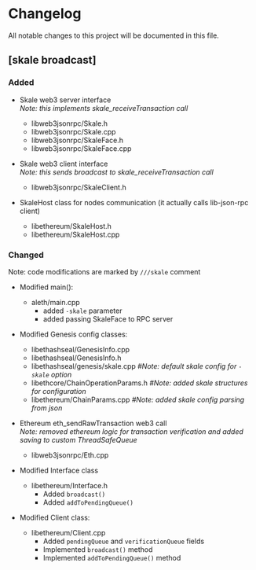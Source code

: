 # Changelog

All notable changes to this project will be documented in this file.

## [skale broadcast]

### Added
- Skale web3 server interface  
*Note: this implements skale_receiveTransaction call*
    - libweb3jsonrpc/Skale.h
    - libweb3jsonrpc/Skale.cpp
    - libweb3jsonrpc/SkaleFace.h 
    - libweb3jsonrpc/SkaleFace.cpp
     
         
- Skale web3 client interface  
*Note: this sends broadcast to skale_receiveTransaction call*  
    - libweb3jsonrpc/SkaleClient.h


- SkaleHost class for nodes communication (it actually calls lib-json-rpc client)
    -  libethereum/SkaleHost.h
    -  libethereum/SkaleHost.cpp

### Changed

Note: code modifications are marked by `///skale` comment

- Modified main():
    - aleth/main.cpp
        - added `-skale` parameter
        - added passing SkaleFace to RPC server

        
- Modified Genesis config classes:
    - libethashseal/GenesisInfo.cpp                 
    - libethashseal/GenesisInfo.h 
    - libethashseal/genesis/skale.cpp *#Note: default skale config for `-skale` option*
    - libethcore/ChainOperationParams.h *#Note: added skale structures for configuration*
    - libethereum/ChainParams.cpp *#Note: added skale config parsing from json*

- Ethereum eth_sendRawTransaction web3 call  
*Note: removed ethereum logic for transaction verification and added saving to custom ThreadSafeQueue*
    - libweb3jsonrpc/Eth.cpp
- Modified Interface class
    - libethereum/Interface.h
        - Added `broadcast()`
        - Added `addToPendingQueue()`
          
- Modified Client class:
    - libethereum/Client.cpp
        - Added `pendingQueue` and `verificationQueue` fields
        - Implemented `broadcast()` method
        - Implemented `addToPendingQueue()` method


